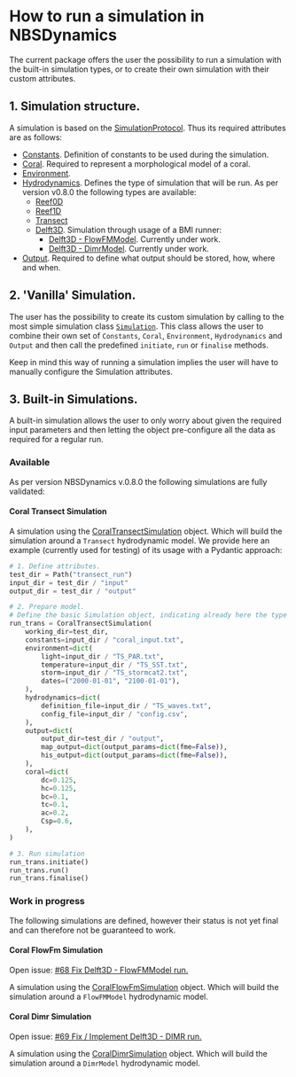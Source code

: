 # How to run a simulation in NBSDynamics

The current package offers the user the possibility to run a simulation with the built-in simulation types, or to create their own simulation with their custom attributes.

## 1. Simulation structure.
A simulation is based on the [SimulationProtocol](../../reference/simulation/simulation/#simulation-protocol). Thus its required attributes are as follows:

* [Constants](../../reference/core/common/common/#constants). Definition of constants to be used during the simulation.
* [Coral](../../reference/coral/coral/#coral-model). Required to represent a morphological model of a coral.
* [Environment](../../reference/common/common/#environment).
* [Hydrodynamics](../../reference/hydrodynamics/hydromodels/). Defines the type of simulation that will be run. As per version v0.8.0 the following types are available:
    * [Reef0D](../../reference/hydrodynamics/hydromodels/#reef0d)
    * [Reef1D](../../reference/hydrodynamics/hydromodels/#reef1d)
    * [Transect](../../reference/hydrodynamics/hydromodels/#transect)
    * [Delft3D](../../reference/hydrodynamics/hydromodels/#delft3d). Simulation through usage of a BMI runner:
        * [Delft3D - FlowFMModel](../../reference/hydrodynamics/hydromodels/#src.core.hydrodynamics.delft3d.FlowFmModel). Currently under work.
        * [Delft3D - DimrModel](../../reference/hydrodynamics/hydromodels/#src.core.hydrodynamics.delft3d.DimrModel). Currently under work.
* [Output](../../reference/output/output/#wrapper). Required to define what output should be stored, how, where and when.

## 2. 'Vanilla' Simulation.
The user has the possibility to create its custom simulation by calling to the most simple simulation class [`Simulation`](../../reference/simulation/simulation/#src.core.simulation.base_simulation.Simulation). This class allows the user to combine their own set of `Constants`, `Coral`, `Environment`, `Hydrodynamics` and `Output` and then call the predefined `initiate`, `run` or `finalise` methods.

Keep in mind this way of running a simulation implies the user will have to manually configure the Simulation attributes.

## 3. Built-in Simulations.
A built-in simulation allows the user to only worry about given the required input parameters and then letting the object pre-configure all the data as required for a regular run.

### Available
As per version NBSDynamics v.0.8.0 the following simulations are fully validated:
#### Coral Transect Simulation
A simulation using the [CoralTransectSimulation](../../reference/simulation/simulation/#coral-transect) object. Which will build the simulation around a `Transect` hydrodynamic model. We provide here an example (currently used for testing) of its usage with a Pydantic approach:
```python
# 1. Define attributes.
test_dir = Path("transect_run")
input_dir = test_dir / "input"
output_dir = test_dir / "output"

# 2. Prepare model.
# Define the basic Simulation object, indicating already here the type of hydrodynamics
run_trans = CoralTransectSimulation(
    working_dir=test_dir,
    constants=input_dir / "coral_input.txt",
    environment=dict(
        light=input_dir / "TS_PAR.txt",
        temperature=input_dir / "TS_SST.txt",
        storm=input_dir / "TS_stormcat2.txt",
        dates=("2000-01-01", "2100-01-01"),
    ),
    hydrodynamics=dict(
        definition_file=input_dir / "TS_waves.txt",
        config_file=input_dir / "config.csv",
    ),
    output=dict(
        output_dir=test_dir / "output",
        map_output=dict(output_params=dict(fme=False)),
        his_output=dict(output_params=dict(fme=False)),
    ),
    coral=dict(
        dc=0.125,
        hc=0.125,
        bc=0.1,
        tc=0.1,
        ac=0.2,
        Csp=0.6,
    ),
)

# 3. Run simulation
run_trans.initiate()
run_trans.run()
run_trans.finalise()
```

### Work in progress
The following simulations are defined, however their status is not yet final and can therefore not be guaranteed to work.

#### Coral FlowFm Simulation
Open issue: [#68 Fix Delft3D - FlowFMModel run.](https://github.com/Deltares/NBSDynamics/issues/68)

A simulation using the [CoralFlowFmSimulation](reference/simulation/simulation/#src.biota_models.coral.simulation.coral_delft3d_simulation.CoralFlowFmSimulation) object. Which will build the simulation around a `FlowFMModel` hydrodynamic model.

#### Coral Dimr Simulation
Open issue: [#69 Fix / Implement Delft3D - DIMR run.](https://github.com/Deltares/NBSDynamics/issues/69)

A simulation using the [CoralDimrSimulation](../../reference/simulation/simulation/#src.biota_models.coral.simulation.coral_delft3d_simulation.CoralDimrSimulation) object. Which will build the simulation around a `DimrModel` hydrodynamic model.
